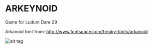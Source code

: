 ARKEYNOID
=========

Game for Ludum Dare 29

Arkanoid font from: http://www.fontspace.com/freaky-fonts/arkanoid

![alt tag](https://raw.githubusercontent.com/mintleaf/arkeynoid/master/images/screens/screen.jpg)
